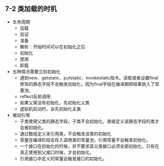 ## 7-2 类加载的时机

- 生命周期
  - 加载
  - 验证
  - 准备
  - 解析：开始时间可以在初始化之后
  - 初始化
  - 使用
  - 卸载
- 五种情况需要立刻初始化
  - 遇到new、getstatic、putstatic、invokestatic指令。读取或者设置final修饰的静态字段不会触发初始化，因为final字段在编译期把结果放入了常量池。
  - reflect反射调用
  - 如果父类没有初始化，先初始化父类
  - 虚拟机启动时，会先初始化主类
- 被动引用
  - 子类使用父类的静态字段，子类不会初始化。直接定义该静态字段的类才会被初始化。
  - 通过数组定义来引用类，不会触发该类的初始化
  - 常量在编译阶段会存入调用类的常量池，引用常量不会触发初始化。
  - 一个接口在初始化的时候，并不要求其父类接口必须全部初始化，只有在真正使用到父接口时候，才会初始化。
  - 引用接口中定义的常量会触发接口的初始化。
